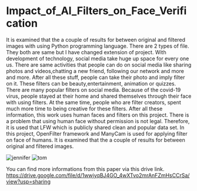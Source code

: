 # Impact_of_AI_Filters_on_Face_Verification
It is examined that the a couple of results for between original and filtered images with using Python programming language.
There are 2 types of file. They both are same but I have changed extension of project.
With development of technology, social media take huge up space for every one us. There are same activities that
people can do on social media like sharing photos and videos,chatting a new friend, following our network and more and more.
After all these stuff, people can take their photo and imply filter on it. These filters can be beauty,entertainment, animation or
quizzes. There are many popular filters on social media. Because of the covid-19 virus, people stayed at their home and shared
themselves through their face with using filters. At the same time, people who are filter creators, spent much more time to being
creative for these filters. After all these information, this work uses human faces and filters on this project. There is a problem
that using human face without permission is not legal. Therefore, it is used that LFW which is publicly shared clean and popular
data set. In this project, OpenFilter framework and ManyCam is used for applying filter on face of humans. It is examined that
the a couple of results for between original and filtered images.



![jennifer](https://github.com/gulsoymuhammed/Impact_of_AI_Filters_on_Face_Verification/assets/120602426/4f2722e9-6926-4034-b594-62e23ca2c6ca)
![tom](https://github.com/gulsoymuhammed/Impact_of_AI_Filters_on_Face_Verification/assets/120602426/7f66a2f6-1874-4fb9-8b4c-b3d1ef4c85ee)


You can find more informations from this paper via this drive link. https://drive.google.com/file/d/1wwjyqBJ4GO_4wXTvo2mrAnFZmHsCCrSa/view?usp=sharing
